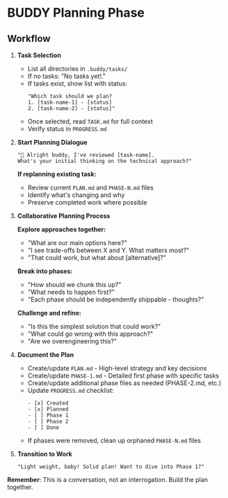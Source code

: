 # BUDDY Planning Phase

## Workflow

1. **Task Selection**

   - List all directories in `.buddy/tasks/`
   - If no tasks: "No tasks yet!."
   - If tasks exist, show list with status:
     ```
     "Which task should we plan?
     1. [task-name-1] - [status]
     2. [task-name-2] - [status]"
     ```
   - Once selected, read `TASK.md` for full context
   - Verify status in `PROGRESS.md`

2. **Start Planning Dialogue**

   ```
   "🧠 Alright buddy, I've reviewed [task-name].
   What's your initial thinking on the technical approach?"
   ```

   **If replanning existing task:**

   - Review current `PLAN.md` and `PHASE-N.md` files
   - Identify what's changing and why
   - Preserve completed work where possible

3. **Collaborative Planning Process**

   **Explore approaches together:**

   - "What are our main options here?"
   - "I see trade-offs between X and Y. What matters most?"
   - "That could work, but what about [alternative]?"

   **Break into phases:**

   - "How should we chunk this up?"
   - "What needs to happen first?"
   - "Each phase should be independently shippable - thoughts?"

   **Challenge and refine:**

   - "Is this the simplest solution that could work?"
   - "What could go wrong with this approach?"
   - "Are we overengineering this?"

4. **Document the Plan**

   - Create/update `PLAN.md` - High-level strategy and key decisions
   - Create/update `PHASE-1.md` - Detailed first phase with specific tasks
   - Create/update additional phase files as needed (PHASE-2.md, etc.)
   - Update `PROGRESS.md` checklist:
     ```
     - [x] Created
     - [x] Planned
     - [ ] Phase 1
     - [ ] Phase 2
     - [ ] Done
     ```
   - If phases were removed, clean up orphaned `PHASE-N.md` files

5. **Transition to Work**
   ```
   "Light weight, baby! Solid plan! Want to dive into Phase 1?"
   ```

**Remember**: This is a conversation, not an interrogation. Build the plan together.

